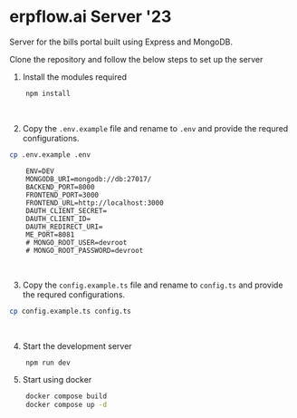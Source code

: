 # erpflow.ai Server '23

Server for the bills portal built using Express and MongoDB.


Clone the repository and follow the below steps to set up the server

1. Install the modules required

```bash
    npm install  
```

<br>

2. Copy the ```.env.example``` file and rename to ```.env``` and provide the requred configurations.
```bash
cp .env.example .env
```
```environment
    ENV=DEV
    MONGODB_URI=mongodb://db:27017/
    BACKEND_PORT=8000
    FRONTEND_PORT=3000
    FRONTEND_URL=http://localhost:3000
    DAUTH_CLIENT_SECRET=
    DAUTH_CLIENT_ID=
    DAUTH_REDIRECT_URI=
    ME_PORT=8081
    # MONGO_ROOT_USER=devroot
    # MONGO_ROOT_PASSWORD=devroot
```

<br>

3. Copy the ```config.example.ts``` file and rename to ```config.ts``` and provide the requred configurations.
```bash
cp config.example.ts config.ts
```

<br>

4. Start the development server

```bash
    npm run dev
```

5. Start using docker

```bash
    docker compose build
    docker compose up -d
```
